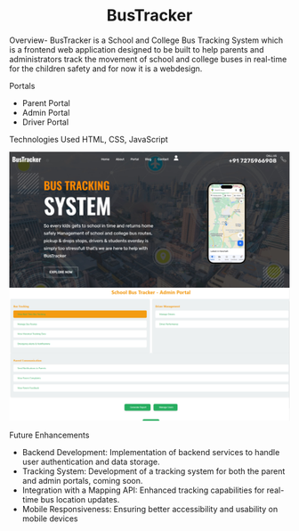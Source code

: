 <h1 align="center">BusTracker</h1>
Overview-
BusTracker is a  School and College Bus Tracking System which is a frontend web application designed to be built to  help parents and administrators track the movement of school and college buses in real-time for the children safety and for now it is a webdesign. 

Portals
- Parent Portal
- Admin Portal
- Driver Portal

Technologies Used
HTML,
CSS,
JavaScript

![preview img](/preview.png)
![preview img](/preview1.png)

Future Enhancements
- Backend Development: Implementation of backend services to handle user authentication and data storage.
- Tracking System: Development of a tracking system for both the parent and admin portals, coming soon.
- Integration with a Mapping API: Enhanced tracking capabilities for real-time bus location updates.
- Mobile Responsiveness: Ensuring better accessibility and usability on mobile devices
